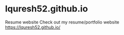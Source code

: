 # lquresh52.github.io
Resume website
Check out my resume/portfolio website https://lquresh52.github.io/
